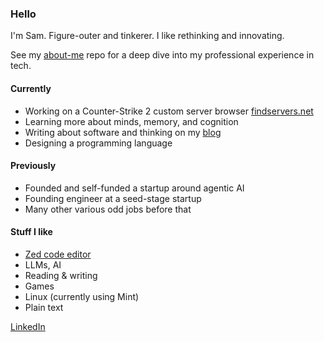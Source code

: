 ### Hello

I'm Sam. Figure-outer and tinkerer. I like rethinking and innovating.

See my [about-me](https://github.com/smltr/about-me) repo for a deep dive into my professional experience in tech.

#### Currently
- Working on a Counter-Strike 2 custom server browser [findservers.net](https://findservers.net)
- Learning more about minds, memory, and cognition
- Writing about software and thinking on my [blog](https://trouy.dev/blog)
- Designing a programming language

#### Previously
- Founded and self-funded a startup around agentic AI
- Founding engineer at a seed-stage startup
- Many other various odd jobs before that

#### Stuff I like
- [Zed code editor](https://zed.dev)
- LLMs, AI
- Reading & writing
- Games
- Linux (currently using Mint)
- Plain text

[LinkedIn](https://linkedin.com/in/sam-trouy)

